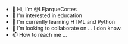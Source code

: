 - 👋 Hi, I’m @LEjarqueCortes
- 👀 I’m interested in education
- 🌱 I’m currently learning HTML and Python
- 💞️ I’m looking to collaborate on ... I don know.
- 📫 How to reach me ...

<!---
LEjarqueCortes/LEjarqueCortes is a ✨ special ✨ repository because its `README.md` (this file) appears on your GitHub profile.
You can click the Preview link to take a look at your changes.
--->
